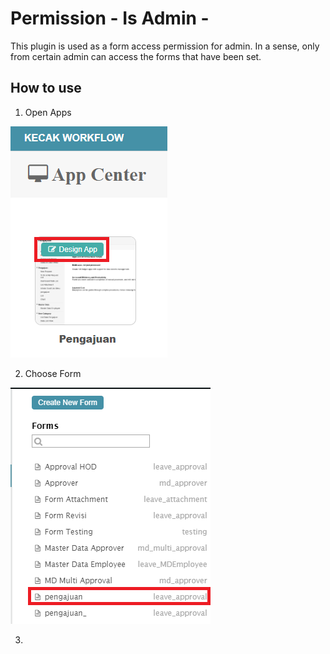 # Permission - Is Admin - 

This plugin is used as a form access permission for admin. In a sense, only from certain admin can access the forms that have been set.

## How to use

1. Open Apps

<img src="https://raw.githubusercontent.com/kinnara-digital-studio/kecak-workflow/master/docs/assets/permissionIsAdmin_openApps.png" alt="Captcha" />


2. Choose Form

<img src="https://raw.githubusercontent.com/kinnara-digital-studio/kecak-workflow/master/docs/assets/permissionIsAdmin_chooseForm.png" alt="Captcha" />


3. 
